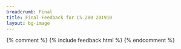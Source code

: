 ```yaml
---
breadcrumb: Final
title: Final Feedback for CS 280 201910
layout: bg-image
---
```

{% comment %}
{% include feedback.html %}
{% endcomment %}
